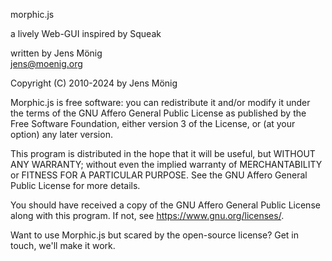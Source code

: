 
morphic.js

a lively Web-GUI
inspired by Squeak

written by Jens Mönig  
jens@moenig.org

Copyright (C) 2010-2024 by Jens Mönig

Morphic.js is free software: you can redistribute it and/or modify
it under the terms of the GNU Affero General Public License as
published by the Free Software Foundation, either version 3 of
the License, or (at your option) any later version.

This program is distributed in the hope that it will be useful,
but WITHOUT ANY WARRANTY; without even the implied warranty of
MERCHANTABILITY or FITNESS FOR A PARTICULAR PURPOSE.  See the
GNU Affero General Public License for more details.

You should have received a copy of the GNU Affero General Public License
along with this program.  If not, see <https://www.gnu.org/licenses/>.

Want to use Morphic.js but scared by the open-source license? Get in touch,
we'll make it work.
